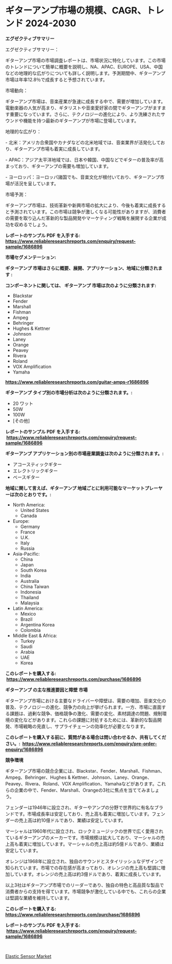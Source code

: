 <p><h1>ギターアンプ市場の規模、CAGR、トレンド 2024-2030</h1></p><p><strong>エグゼクティブサマリー</strong></p>
<p><p>エグゼクティブサマリー：</p><p>ギターアンプ市場の市場調査レポートは、市場状況に特化しています。この市場のトレンドについて簡単に概要を説明し、NA、APAC、EUROPE、USA、中国などの地理的な広がりについても詳しく説明します。予測期間中、ギターアンプ市場は年率12.8％で成長すると予想されています。</p><p>市場動向：</p><p>ギターアンプ市場は、音楽産業が急速に成長する中で、需要が増加しています。電動楽器の人気が高まり、ギタリストや音楽愛好家の間でギターアンプがますます重要になっています。さらに、テクノロジーの進化により、より洗練されたサウンドや機能を持つ最新のギターアンプが市場に登場しています。</p><p>地理的な広がり：</p><p>- 北米：アメリカ合衆国やカナダなどの北米地域では、音楽業界が活発化しており、ギターアンプ市場も着実に成長しています。</p><p>- APAC：アジア太平洋地域では、日本や韓国、中国などでギターの普及率が高まっており、ギターアンプの需要も増加しています。</p><p>- ヨーロッパ：ヨーロッパ諸国でも、音楽文化が根付いており、ギターアンプ市場が活況を呈しています。</p><p>市場予測：</p><p>ギターアンプ市場は、技術革新や新興市場の拡大により、今後も着実に成長すると予測されています。この市場は競争が激しくなる可能性がありますが、消費者の需要を取り込んだ革新的な製品開発やマーケティング戦略を展開する企業が成功を収めるでしょう。</p></p>
<p><strong>レポートのサンプル PDF を入手する: <a href="https://www.reliableresearchreports.com/enquiry/request-sample/1686896">https://www.reliableresearchreports.com/enquiry/request-sample/1686896</a></strong></p>
<p><strong>市場セグメンテーション:</strong></p>
<p><strong> ギターアンプ 市場はさらに概要、展開、アプリケーション、地域に分類されます :</strong></p>
<p><strong>コンポーネントに関しては、 ギターアンプ 市場は次のように分類されます: &nbsp;</strong></p>
<p><ul><li>Blackstar</li><li>Fender</li><li>Marshall</li><li>Fishman</li><li>Ampeg</li><li>Behringer</li><li>Hughes & Kettner</li><li>Johnson</li><li>Laney</li><li>Orange</li><li>Peavey</li><li>Rivera</li><li>Roland</li><li>VOX Amplification</li><li>Yamaha</li></ul></p>
<p><strong><a href="https://www.reliableresearchreports.com/guitar-amps-r1686896">https://www.reliableresearchreports.com/guitar-amps-r1686896</a></strong></p>
<p><strong> ギターアンプ タイプ別の市場分析は次のように分類されます。:</strong></p>
<p><ul><li>20 ワット</li><li>50W</li><li>100W</li><li>[その他]</li></ul></p>
<p><strong>レポートのサンプル PDF を入手する: &nbsp;<a href="https://www.reliableresearchreports.com/enquiry/request-sample/1686896">https://www.reliableresearchreports.com/enquiry/request-sample/1686896</a></strong></p>
<p><strong> ギターアンプ アプリケーション別の市場産業調査は次のように分類されます。:</strong></p>
<p><ul><li>アコースティックギター</li><li>エレクトリックギター</li><li>ベースギター</li></ul></p>
<p><strong>地域に関して言えば、ギターアンプ 地域ごとに利用可能なマーケットプレーヤーは次のとおりです。:</strong></p>
<p><ul>
    <li>
        North America:
        <ul>
            <li>United States</li>
            <li>Canada</li>
        </ul>
    </li>
    <li>
        Europe:
        <ul>
            <li>Germany</li>
            <li>France</li>
            <li>U.K.</li>
            <li>Italy</li>
            <li>Russia</li>
        </ul>
    </li>
    <li>
        Asia-Pacific:
        <ul>
            <li>China</li>
            <li>Japan</li>
            <li>South Korea</li>
            <li>India</li>
            <li>Australia</li>
            <li>China Taiwan</li>
            <li>Indonesia</li>
            <li>Thailand</li>
            <li>Malaysia</li>
        </ul>
    </li>
    <li>
        Latin America:
        <ul>
            <li>Mexico</li>
            <li>Brazil</li>
            <li>Argentina Korea</li>
            <li>Colombia</li>
        </ul>
    </li>
    <li>
        Middle East & Africa:
        <ul>
            <li>Turkey</li>
            <li>Saudi</li>
            <li>Arabia</li>
            <li>UAE</li>
            <li>Korea</li>
        </ul>
    </li>
    </ul></p>
<p><strong>このレポートを購入する: &nbsp;<a href="https://www.reliableresearchreports.com/purchase/1686896">https://www.reliableresearchreports.com/purchase/1686896</a></strong></p>
<p><strong>ギターアンプ の主な推進要因と障壁 市場</strong></p>
<p><p>ギターアンプ市場における主要なドライバーや障壁は、需要の増加、音楽文化の普及、テクノロジーの進化、競争力の向上が挙げられます。一方、市場に直面する課題は、過剰な競争、価格競争の激化、需要の変化、素材調達の問題、規制環境の変化などがあります。これらの課題に対処するためには、革新的な製品開発、市場戦略の見直し、サプライチェーンの効率化が必要となります。</p></p>
<p><strong>このレポートを購入する前に、質問がある場合は問い合わせるか、共有してください。:&nbsp; <a href="https://www.reliableresearchreports.com/enquiry/pre-order-enquiry/1686896">https://www.reliableresearchreports.com/enquiry/pre-order-enquiry/1686896</a></strong></p>
<p><strong>競争環境</strong></p>
<p><p>ギターアンプ市場の競合企業には、Blackstar、Fender、Marshall、Fishman、Ampeg、Behringer、Hughes & Kettner、Johnson、Laney、Orange、Peavey、Rivera、Roland、VOX Amplification、Yamahaなどがあります。これらの企業の中で、Fender、Marshall、Orangeの3社に焦点を当ててみましょう。</p><p>フェンダーは1946年に設立され、ギターやアンプの分野で世界的に有名なブランドです。市場成長率は安定しており、売上高も着実に増加しています。フェンダーの売上高は約10億ドルであり、業績は安定しています。</p><p>マーシャルは1960年代に設立され、ロックミュージックの世界で広く愛用されているギターアンプのメーカーです。市場規模は拡大しており、マーシャルの売上高も着実に増加しています。マーシャルの売上高は約5億ドルであり、業績は安定しています。</p><p>オレンジは1968年に設立され、独自のサウンドとスタイリッシュなデザインで知られています。市場での存在感が高まっており、オレンジの売上高も堅調に増加しています。オレンジの売上高は約3億ドルであり、着実に成長しています。</p><p>以上3社はギターアンプ市場でのリーダーであり、独自の特色と高品質な製品で消費者からの支持を得ています。市場競争が激化している中でも、これらの企業は堅調な業績を維持しています。</p></p>
<p><strong>このレポートを購入する: &nbsp; <a href="https://www.reliableresearchreports.com/purchase/1686896">https://www.reliableresearchreports.com/purchase/1686896</a></strong></p>
<p><strong>レポートのサンプル PDF を入手する: &nbsp;<a href="https://www.reliableresearchreports.com/enquiry/request-sample/1686896">https://www.reliableresearchreports.com/enquiry/request-sample/1686896</a></strong><strong></strong></p>
<p>&nbsp;</p>
<p><p><a href="https://changeable-paste-463.notion.site/Elastic-Sensor-Market-Furnishes-Information-on-Market-Share-Market-Trends-and-Market-Growth-29e13f53f4b0495aaa1c4b830fcdb9f9">Elastic Sensor Market</a></p></p>